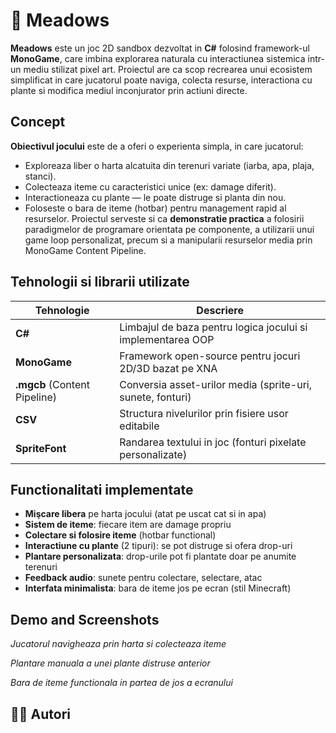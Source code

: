 # 🌾 Meadows

**Meadows** este un joc 2D sandbox dezvoltat in **C#** folosind framework-ul **MonoGame**, care imbina explorarea naturala cu interactiunea sistemica intr-un mediu stilizat pixel art. Proiectul are ca scop recrearea unui ecosistem simplificat in care jucatorul poate naviga, colecta resurse, interactiona cu plante si modifica mediul inconjurator prin actiuni directe.

## Concept

**Obiectivul jocului** este de a oferi o experienta simpla, in care jucatorul:
- Exploreaza liber o harta alcatuita din terenuri variate (iarba, apa, plaja, stanci).
- Colecteaza iteme cu caracteristici unice (ex: damage diferit).
- Interactioneaza cu plante — le poate distruge si planta din nou.
- Foloseste o bara de iteme (hotbar) pentru management rapid al resurselor.
Proiectul serveste si ca **demonstratie practica** a folosirii paradigmelor de programare orientata pe componente, a utilizarii unui game loop personalizat, precum si a manipularii resurselor media prin MonoGame Content Pipeline.

## Tehnologii si librarii utilizate

| Tehnologie                   | Descriere                                                   |
| ---------------------------- | ----------------------------------------------------------- |
| **C#**                       | Limbajul de baza pentru logica jocului si implementarea OOP |
| **MonoGame**                 | Framework open-source pentru jocuri 2D/3D bazat pe XNA      |
| **.mgcb** (Content Pipeline) | Conversia asset-urilor media (sprite-uri, sunete, fonturi)  |
| **CSV**                      | Structura nivelurilor prin fisiere usor editabile           |
| **SpriteFont**               | Randarea textului in joc (fonturi pixelate personalizate)   |

## Functionalitati implementate

- **Mişcare libera** pe harta jocului (atat pe uscat cat si in apa)
- **Sistem de iteme**: fiecare item are damage propriu
- **Colectare si folosire iteme** (hotbar functional)
- **Interactiune cu plante** (2 tipuri): se pot distruge si ofera drop-uri
- **Plantare personalizata**: drop-urile pot fi plantate doar pe anumite terenuri
- **Feedback audio**: sunete pentru colectare, selectare, atac
- **Interfata minimalista**: bara de iteme jos pe ecran (stil Minecraft)

## Demo and Screenshots

_Jucatorul navigheaza prin harta si colecteaza iteme_
 
_Plantare manuala a unei plante distruse anterior_
 
_Bara de iteme functionala in partea de jos a ecranului_

## 👨‍💻 Autori

